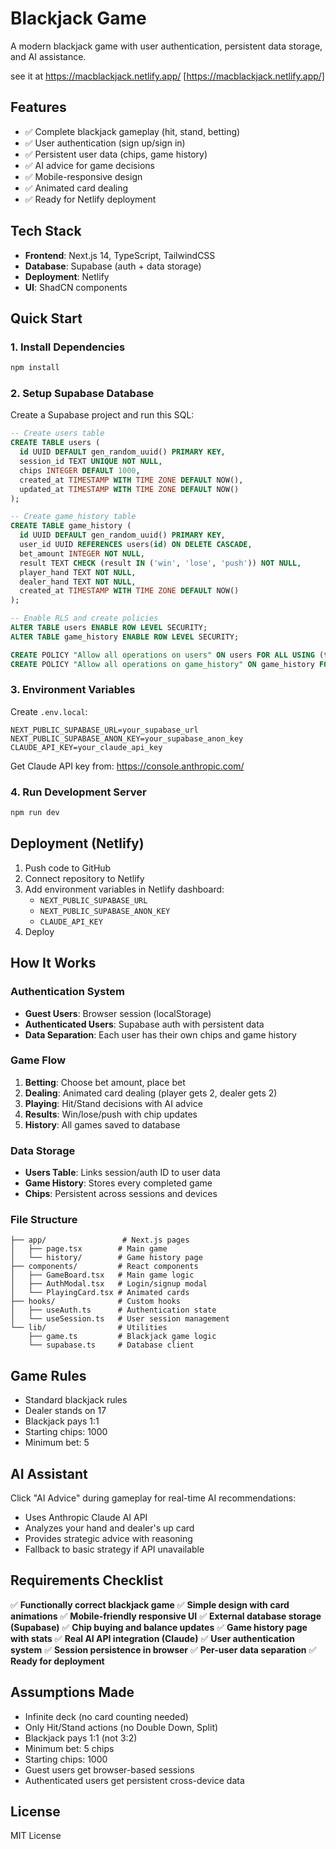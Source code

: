 # Blackjack Game

A modern blackjack game with user authentication, persistent data storage, and AI assistance.

see it at
https://macblackjack.netlify.app/ [https://macblackjack.netlify.app/]

## Features

- ✅ Complete blackjack gameplay (hit, stand, betting)
- ✅ User authentication (sign up/sign in)
- ✅ Persistent user data (chips, game history)
- ✅ AI advice for game decisions
- ✅ Mobile-responsive design
- ✅ Animated card dealing
- ✅ Ready for Netlify deployment

## Tech Stack

- **Frontend**: Next.js 14, TypeScript, TailwindCSS
- **Database**: Supabase (auth + data storage)
- **Deployment**: Netlify
- **UI**: ShadCN components

## Quick Start

### 1. Install Dependencies
```bash
npm install
```

### 2. Setup Supabase Database

Create a Supabase project and run this SQL:

```sql
-- Create users table
CREATE TABLE users (
  id UUID DEFAULT gen_random_uuid() PRIMARY KEY,
  session_id TEXT UNIQUE NOT NULL,
  chips INTEGER DEFAULT 1000,
  created_at TIMESTAMP WITH TIME ZONE DEFAULT NOW(),
  updated_at TIMESTAMP WITH TIME ZONE DEFAULT NOW()
);

-- Create game_history table
CREATE TABLE game_history (
  id UUID DEFAULT gen_random_uuid() PRIMARY KEY,
  user_id UUID REFERENCES users(id) ON DELETE CASCADE,
  bet_amount INTEGER NOT NULL,
  result TEXT CHECK (result IN ('win', 'lose', 'push')) NOT NULL,
  player_hand TEXT NOT NULL,
  dealer_hand TEXT NOT NULL,
  created_at TIMESTAMP WITH TIME ZONE DEFAULT NOW()
);

-- Enable RLS and create policies
ALTER TABLE users ENABLE ROW LEVEL SECURITY;
ALTER TABLE game_history ENABLE ROW LEVEL SECURITY;

CREATE POLICY "Allow all operations on users" ON users FOR ALL USING (true);
CREATE POLICY "Allow all operations on game_history" ON game_history FOR ALL USING (true);
```

### 3. Environment Variables

Create `.env.local`:
```
NEXT_PUBLIC_SUPABASE_URL=your_supabase_url
NEXT_PUBLIC_SUPABASE_ANON_KEY=your_supabase_anon_key
CLAUDE_API_KEY=your_claude_api_key
```

Get Claude API key from: https://console.anthropic.com/

### 4. Run Development Server
```bash
npm run dev
```

## Deployment (Netlify)

1. Push code to GitHub
2. Connect repository to Netlify
3. Add environment variables in Netlify dashboard:
   - `NEXT_PUBLIC_SUPABASE_URL`
   - `NEXT_PUBLIC_SUPABASE_ANON_KEY`
   - `CLAUDE_API_KEY`
4. Deploy

## How It Works

### Authentication System
- **Guest Users**: Browser session (localStorage)
- **Authenticated Users**: Supabase auth with persistent data
- **Data Separation**: Each user has their own chips and game history

### Game Flow
1. **Betting**: Choose bet amount, place bet
2. **Dealing**: Animated card dealing (player gets 2, dealer gets 2)
3. **Playing**: Hit/Stand decisions with AI advice
4. **Results**: Win/lose/push with chip updates
5. **History**: All games saved to database

### Data Storage
- **Users Table**: Links session/auth ID to user data
- **Game History**: Stores every completed game
- **Chips**: Persistent across sessions and devices

### File Structure
```
├── app/                 # Next.js pages
│   ├── page.tsx        # Main game
│   └── history/        # Game history page
├── components/         # React components
│   ├── GameBoard.tsx   # Main game logic
│   ├── AuthModal.tsx   # Login/signup modal
│   └── PlayingCard.tsx # Animated cards
├── hooks/              # Custom hooks
│   ├── useAuth.ts      # Authentication state
│   └── useSession.ts   # User session management
└── lib/                # Utilities
    ├── game.ts         # Blackjack game logic
    └── supabase.ts     # Database client
```

## Game Rules

- Standard blackjack rules
- Dealer stands on 17
- Blackjack pays 1:1
- Starting chips: 1000
- Minimum bet: 5

## AI Assistant

Click "AI Advice" during gameplay for real-time AI recommendations:
- Uses Anthropic Claude AI API
- Analyzes your hand and dealer's up card
- Provides strategic advice with reasoning
- Fallback to basic strategy if API unavailable

## Requirements Checklist

✅ **Functionally correct blackjack game**
✅ **Simple design with card animations**
✅ **Mobile-friendly responsive UI**
✅ **External database storage (Supabase)**
✅ **Chip buying and balance updates**
✅ **Game history page with stats**
✅ **Real AI API integration (Claude)**
✅ **User authentication system**
✅ **Session persistence in browser**
✅ **Per-user data separation**
✅ **Ready for deployment**

## Assumptions Made

- Infinite deck (no card counting needed)
- Only Hit/Stand actions (no Double Down, Split)
- Blackjack pays 1:1 (not 3:2)
- Minimum bet: 5 chips
- Starting chips: 1000
- Guest users get browser-based sessions
- Authenticated users get persistent cross-device data

## License

MIT License